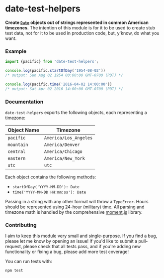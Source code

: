 # date-test-helpers

**Create [`Date`](https://developer.mozilla.org/en-US/docs/Web/JavaScript/Reference/Global_Objects/Date) objects out of strings represented in common American timezones.** The intention of this module is for it to be used to create stub test data, not for it to be used in production code, but, y'know, do what you want.

### Example

```js
import {pacific} from 'date-test-helpers';

console.log(pacific.startOfDay('1954-08-02'))
/* output: Sun Aug 02 1954 00:00:00 GMT-0700 (PDT) */

console.log(pacific.time('2016-04-02 14:00:00'))
/* output: Sat Apr 02 2016 14:00:00 GMT-0700 (PDT) */
```

### Documentation

`date-test-helpers` exports the following objects, each representing a timezone:

| Object Name | Timezone              |
|-------------|-----------------------|
| `pacific`   | `America/Los_Angeles` |
| `mountain`  | `America/Denver`      |
| `central`   | `America/Chicago`     |
| `eastern`   | `America/New_York`    |
| `utc`       | `utc`                 |

Each object contains the following methods:

* `startOfDay('YYYY-MM-DD'): Date`
* `time('YYYY-MM-DD HH:mm:ss'): Date`

Passing in a string with any other format will throw a `TypeError`. Hours should be represented using 24-hour (military) time. All parsing and timezone math is handled by the comprehensive [moment.js](http://momentjs.com/timezone/) library.

### Contributing

I aim to keep this module very small and single-purpose. If you find a bug, please let me know by opening an issue! If you'd like to submit a pull-request, please check that all tests pass, and if you're adding new functionality or fixing a bug, please add more test coverage!

You can run tests with:

```
npm test
```
